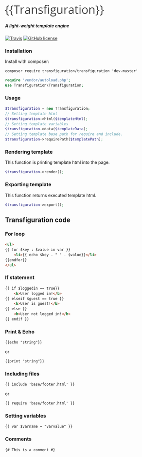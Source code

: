 
<p>
	<img src="transfiguration-logo.png" width="325">
	<h5 >A light-weight template engine</h5>
</p>

[![Travis](https://img.shields.io/travis/svichas/Transfiguration.svg)](https://github.com/svichas/Transfiguration) [![GitHub license](https://img.shields.io/github/license/svichas/Transfiguration.svg)](https://github.com/svichas/Transfiguration)

<h3>Installation</h3>

<p>Install with composer:</p>

```
composer require transfiguration/transfiguration 'dev-master'
```

```php
require 'vendor/autoload.php';
use Transfiguration\Transfiguration;
```

<h3>Usage</h3>

```php
$transfiguration = new Transfiguration;
// Setting template html
$transfiguration->html($templateHtml);
// Setting template variables
$transfiguration->data($templateData);
// Setting template base path for require and include.
$transfiguration->requirePath($templatePath);
```

<h3>Rendering template</h3>
<p>This function is printing template html into the page.</p>

```php
$transfiguration->render();
```

<h3>Exporting template</h3>
<p>This function returns executed template html.</p>

```php
$transfiguration->export();
```

<h2>Transfiguration code</h2>

<h3>For loop</h3>

```html
<ul>
{{ for $key : $value in var }}
	<li>{{ echo $key . " " . $value}}</li>
{{endfor}}
</ul>
```

<h3>If statement</h3>

```html
{{ if $loggedin == true}}
	<b>User logged in!</b>
{{ elseif $guest == true }}
	<b>User is guest!</b>
{{ else }}
 	<b>User not logged in!</b>
{{ endif }}
```

<h3>Print & Echo</h3>

```html
{{echo "string"}}
```
<p>or</p>

```html
{{print "string"}}
```

<h3>Including files</h3>

```html
{{ include 'base/footer.html' }}
```
<p>or</p>

```html
{{ require 'base/footer.html' }}
```


<h3>Setting variables</h3>

```html
{{ var $varname = "varvalue" }}
```


<h3>Comments</h3>

```html
{# This is a comment #}
```

